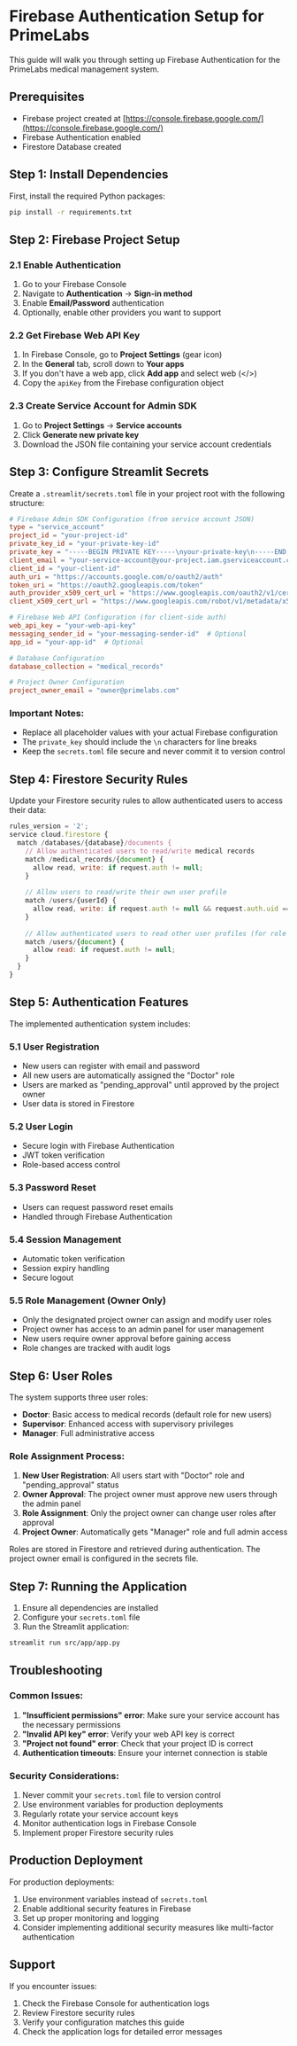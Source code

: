 # Firebase Authentication Setup for PrimeLabs

This guide will walk you through setting up Firebase Authentication for the PrimeLabs medical management system.

## Prerequisites

- Firebase project created at [https://console.firebase.google.com/](https://console.firebase.google.com/)
- Firebase Authentication enabled
- Firestore Database created

## Step 1: Install Dependencies

First, install the required Python packages:

```bash
pip install -r requirements.txt
```

## Step 2: Firebase Project Setup

### 2.1 Enable Authentication

1. Go to your Firebase Console
2. Navigate to **Authentication** → **Sign-in method**
3. Enable **Email/Password** authentication
4. Optionally, enable other providers you want to support

### 2.2 Get Firebase Web API Key

1. In Firebase Console, go to **Project Settings** (gear icon)
2. In the **General** tab, scroll down to **Your apps**
3. If you don't have a web app, click **Add app** and select web (</>)
4. Copy the `apiKey` from the Firebase configuration object

### 2.3 Create Service Account for Admin SDK

1. Go to **Project Settings** → **Service accounts**
2. Click **Generate new private key**
3. Download the JSON file containing your service account credentials

## Step 3: Configure Streamlit Secrets

Create a `.streamlit/secrets.toml` file in your project root with the following structure:

```toml
# Firebase Admin SDK Configuration (from service account JSON)
type = "service_account"
project_id = "your-project-id"
private_key_id = "your-private-key-id"
private_key = "-----BEGIN PRIVATE KEY-----\nyour-private-key\n-----END PRIVATE KEY-----\n"
client_email = "your-service-account@your-project.iam.gserviceaccount.com"
client_id = "your-client-id"
auth_uri = "https://accounts.google.com/o/oauth2/auth"
token_uri = "https://oauth2.googleapis.com/token"
auth_provider_x509_cert_url = "https://www.googleapis.com/oauth2/v1/certs"
client_x509_cert_url = "https://www.googleapis.com/robot/v1/metadata/x509/your-service-account%40your-project.iam.gserviceaccount.com"

# Firebase Web API Configuration (for client-side auth)
web_api_key = "your-web-api-key"
messaging_sender_id = "your-messaging-sender-id"  # Optional
app_id = "your-app-id"  # Optional

# Database Configuration
database_collection = "medical_records"

# Project Owner Configuration
project_owner_email = "owner@primelabs.com"
```

### Important Notes:

- Replace all placeholder values with your actual Firebase configuration
- The `private_key` should include the `\n` characters for line breaks
- Keep the `secrets.toml` file secure and never commit it to version control

## Step 4: Firestore Security Rules

Update your Firestore security rules to allow authenticated users to access their data:

```javascript
rules_version = '2';
service cloud.firestore {
  match /databases/{database}/documents {
    // Allow authenticated users to read/write medical records
    match /medical_records/{document} {
      allow read, write: if request.auth != null;
    }
    
    // Allow users to read/write their own user profile
    match /users/{userId} {
      allow read, write: if request.auth != null && request.auth.uid == userId;
    }
    
    // Allow authenticated users to read other user profiles (for role checking)
    match /users/{document} {
      allow read: if request.auth != null;
    }
  }
}
```

## Step 5: Authentication Features

The implemented authentication system includes:

### 5.1 User Registration
- New users can register with email and password
- All new users are automatically assigned the "Doctor" role
- Users are marked as "pending_approval" until approved by the project owner
- User data is stored in Firestore

### 5.2 User Login
- Secure login with Firebase Authentication
- JWT token verification
- Role-based access control

### 5.3 Password Reset
- Users can request password reset emails
- Handled through Firebase Authentication

### 5.4 Session Management
- Automatic token verification
- Session expiry handling
- Secure logout

### 5.5 Role Management (Owner Only)
- Only the designated project owner can assign and modify user roles
- Project owner has access to an admin panel for user management
- New users require owner approval before gaining access
- Role changes are tracked with audit logs

## Step 6: User Roles

The system supports three user roles:

- **Doctor**: Basic access to medical records (default role for new users)
- **Supervisor**: Enhanced access with supervisory privileges
- **Manager**: Full administrative access

### Role Assignment Process:

1. **New User Registration**: All users start with "Doctor" role and "pending_approval" status
2. **Owner Approval**: The project owner must approve new users through the admin panel
3. **Role Assignment**: Only the project owner can change user roles after approval
4. **Project Owner**: Automatically gets "Manager" role and full admin access

Roles are stored in Firestore and retrieved during authentication. The project owner email is configured in the secrets file.

## Step 7: Running the Application

1. Ensure all dependencies are installed
2. Configure your `secrets.toml` file
3. Run the Streamlit application:

```bash
streamlit run src/app/app.py
```

## Troubleshooting

### Common Issues:

1. **"Insufficient permissions" error**: Make sure your service account has the necessary permissions
2. **"Invalid API key" error**: Verify your web API key is correct
3. **"Project not found" error**: Check that your project ID is correct
4. **Authentication timeouts**: Ensure your internet connection is stable

### Security Considerations:

1. Never commit your `secrets.toml` file to version control
2. Use environment variables for production deployments
3. Regularly rotate your service account keys
4. Monitor authentication logs in Firebase Console
5. Implement proper Firestore security rules

## Production Deployment

For production deployments:

1. Use environment variables instead of `secrets.toml`
2. Enable additional security features in Firebase
3. Set up proper monitoring and logging
4. Consider implementing additional security measures like multi-factor authentication

## Support

If you encounter issues:

1. Check the Firebase Console for authentication logs
2. Review Firestore security rules
3. Verify your configuration matches this guide
4. Check the application logs for detailed error messages 